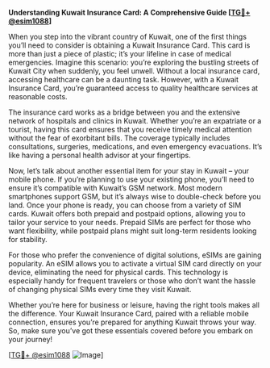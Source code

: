 **Understanding Kuwait Insurance Card: A Comprehensive Guide [[TG💪+ @esim1088](https://t.me/s/esim1088)]**

When you step into the vibrant country of Kuwait, one of the first things you’ll need to consider is obtaining a Kuwait Insurance Card. This card is more than just a piece of plastic; it’s your lifeline in case of medical emergencies. Imagine this scenario: you’re exploring the bustling streets of Kuwait City when suddenly, you feel unwell. Without a local insurance card, accessing healthcare can be a daunting task. However, with a Kuwait Insurance Card, you’re guaranteed access to quality healthcare services at reasonable costs.

The insurance card works as a bridge between you and the extensive network of hospitals and clinics in Kuwait. Whether you’re an expatriate or a tourist, having this card ensures that you receive timely medical attention without the fear of exorbitant bills. The coverage typically includes consultations, surgeries, medications, and even emergency evacuations. It’s like having a personal health advisor at your fingertips.

Now, let’s talk about another essential item for your stay in Kuwait – your mobile phone. If you’re planning to use your existing phone, you’ll need to ensure it’s compatible with Kuwait’s GSM network. Most modern smartphones support GSM, but it’s always wise to double-check before you land. Once your phone is ready, you can choose from a variety of SIM cards. Kuwait offers both prepaid and postpaid options, allowing you to tailor your service to your needs. Prepaid SIMs are perfect for those who want flexibility, while postpaid plans might suit long-term residents looking for stability.

For those who prefer the convenience of digital solutions, eSIMs are gaining popularity. An eSIM allows you to activate a virtual SIM card directly on your device, eliminating the need for physical cards. This technology is especially handy for frequent travelers or those who don’t want the hassle of changing physical SIMs every time they visit Kuwait.

Whether you’re here for business or leisure, having the right tools makes all the difference. Your Kuwait Insurance Card, paired with a reliable mobile connection, ensures you’re prepared for anything Kuwait throws your way. So, make sure you’ve got these essentials covered before you embark on your journey!

[[TG💪+ @esim1088](https://t.me/s/esim1088) ![Image](https://i.postimg.cc/Y0z9fWf4/image.png)]